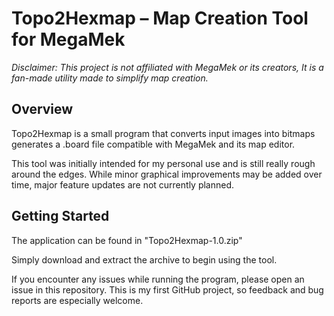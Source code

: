 # Topo2Hexmap – Map Creation Tool for MegaMek

*Disclaimer: This project is not affiliated with MegaMek or its creators, It is a fan-made utility made to simplify map creation.*

## Overview

Topo2Hexmap is a small program that converts input images into bitmaps generates a .board file compatible with MegaMek and its map editor.

This tool was initially intended for my personal use and is still really rough around the edges. While minor graphical improvements may be added over time, major feature updates are not currently planned.

## Getting Started

The application can be found in "Topo2Hexmap-1.0.zip"

Simply download and extract the archive to begin using the tool.




If you encounter any issues while running the program, please open an issue in this repository. This is my first GitHub project, so feedback and bug reports are especially welcome.

